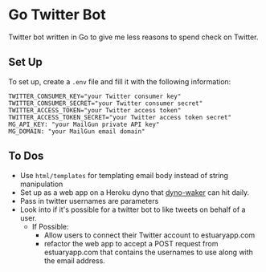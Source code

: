 # Go Twitter Bot

Twitter bot written in Go to give me less reasons to spend check on Twitter.

## Set Up
To set up, create a `.env` file and fill it with the following information:
```
TWITTER_CONSUMER_KEY="your Twitter consumer key"
TWITTER_CONSUMER_SECRET="your Twitter consumer secret"
TWITTER_ACCESS_TOKEN="your Twitter access token"
TWITTER_ACCESS_TOKEN_SECRET="your Twitter access token secret"
MG_API_KEY: "your MailGun private API key"
MG_DOMAIN: "your MailGun email domain"
```

## To Dos
* Use `html/templates` for templating email body instead of string manipulation
* Set up as a web app on a Heroku dyno that [dyno-waker](https://github.com/cpustejovsky/dyno-waker) can hit daily.
* Pass in twitter usernames are parameters
* Look into if it's possible for a twitter bot to like tweets on behalf of a user.
  * If Possible:
    * Allow users to connect their Twitter account to estuaryapp.com
    * refactor the web app to accept a POST request from estuaryapp.com that contains the usernames to use along with the email address.